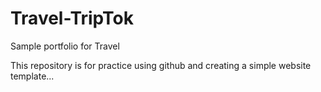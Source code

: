 # Travel-TripTok
Sample portfolio for Travel

This repository is for practice using github and creating a simple website template...
